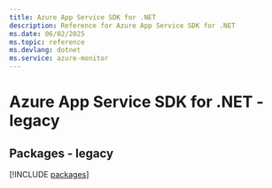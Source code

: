 ```yaml
---
title: Azure App Service SDK for .NET
description: Reference for Azure App Service SDK for .NET
ms.date: 06/02/2025
ms.topic: reference
ms.devlang: dotnet
ms.service: azure-monitor
---
```

# Azure App Service SDK for .NET - legacy
## Packages - legacy
[!INCLUDE [packages](app-service-index.md)]